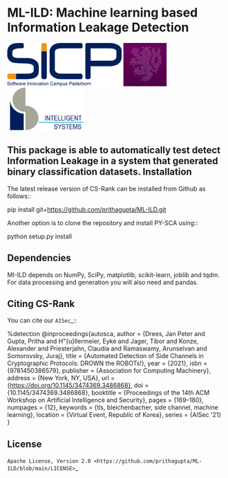 # ML-ILD: Machine learning based Information Leakage Detection
<img src="documentation/logos/sicp.png" width="auto" height="100" alt="SICP Logo"/> <img src="documentation/logos/itsc.png" width="auto" height="100" alt="ITSC Logo"/> <img src="documentation/logos/is.png" width="auto" height="100" alt="ISML"/>


This package is able to automatically test detect Information Leakage in a system that generated binary classification datasets.
Installation
------------
The latest release version of CS-Rank can be installed from Github as follows::

   pip install git+https://github.com/prithagupta/ML-ILD.git

Another option is to clone the repository and install PY-SCA using::

   python setup.py install


Dependencies
------------
MI-ILD depends on NumPy, SciPy, matplotlib, scikit-learn,
joblib and tqdm. For data processing and generation you will
also need and pandas.

Citing CS-Rank
----------------
You can cite our `AISec`_::

%detection
@inproceedings{autosca,
	author = {Drees, Jan Peter and Gupta, Pritha and H\"{u}llermeier, Eyke and Jager, Tibor and Konze, Alexander and Priesterjahn, Claudia and Ramaswamy, Arunselvan and Somorovsky, Juraj},
	title = {Automated Detection of Side Channels in Cryptographic Protocols: DROWN the ROBOTs!},
	year = {2021},
	isbn = {9781450386579},
	publisher = {Association for Computing Machinery},
	address = {New York, NY, USA},
	url = {https://doi.org/10.1145/3474369.3486868},
	doi = {10.1145/3474369.3486868},
	booktitle = {Proceedings of the 14th ACM Workshop on Artificial Intelligence and Security},
	pages = {169–180},
	numpages = {12},
	keywords = {tls, bleichenbacher, side channel, machine learning},
	location = {Virtual Event, Republic of Korea},
	series = {AISec '21}
}

License
--------
`Apache License, Version 2.0 <https://github.com/prithagupta/ML-ILD/blob/main/LICENSE>`_
